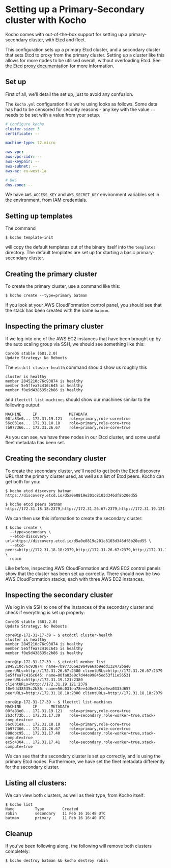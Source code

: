 # Setting up a Primary-Secondary cluster with Kocho

Kocho comes with out-of-the-box support for setting up a primary-secondary cluster, with Etcd and fleet.

This configuration sets up a primary Etcd cluster, and a secondary cluster that sets Etcd to proxy from the primary cluster. Setting up a cluster like this allows for more nodes to be utilised overall, without overloading Etcd.
See [the Etcd proxy documentation](https://coreos.com/etcd/docs/latest/proxy.html) for more information.

## Set up

First of all, we'll detail the set up, just to avoid any confusion.

The `kocho.yml` configuration file we're using looks as follows. Some data has had to be censored for security reasons - any key with the value `--` needs to be set with a value from your setup.

```yaml
# Configure kocho
cluster-size: 3
certificate: --

machine-type: t2.micro

aws-vpc: --
aws-vpc-cidr: --
aws-keypair: --
aws-subnet: --
aws-az: eu-west-1a

# DNS
dns-zone: --
```

We have `AWS_ACCESS_KEY` and `AWS_SECRET_KEY` environment variables set in the environment, from IAM credentials.

## Setting up templates

The command

```nohighlight
$ kocho template-init
```

will copy the default templates out of the binary itself into the `templates` directory. The default templates are set up for starting a basic primary-secondary cluster.

## Creating the primary cluster

To create the primary cluster, use a command like this:

```nohighlight
$ kocho create --type=primary batman
```

If you look at your AWS CloudFormation control panel, you should see that the stack has been created with the name `batman`.

## Inspecting the primary cluster

If we log into one of the AWS EC2 instances that have been brought up by the auto scaling group via SSH, we should see something like this:

```nohighlight
CoreOS stable (681.2.0)
Update Strategy: No Reboots
```

The `etcdctl cluster-health` command should show us roughly this

```nohighlight
cluster is healthy
member 2845210c76c93874 is healthy
member 5e5ffea7c416c645 is healthy
member f0e9d438535c2b86 is healthy
```

and `fleetctl list-machines` should show our machines similar to the following output:

```nohighlight
MACHINE     IP              METADATA
00fa83e0... 172.31.19.121   role=primary,role-core=true
56c031ea... 172.31.18.18    role=primary,role-core=true
7b977366... 172.31.26.67    role=primary,role-core=true
```

As you can see, we have three nodes in our Etcd cluster, and some useful fleet metadata has been set.

## Creating the secondary cluster

To create the secondary cluster, we'll need to get both the Etcd discovery URL that the primary cluster used, as well as a list of Etcd peers. Kocho can get both for you:

```nohighlight
$ kocho etcd discovery batman
https://discovery.etcd.io/d5a0e0819e201c8103d346df8b20ed55
```

```nohighlight
$ kocho etcd peers batman
http://172.31.18.18:2379,http://172.31.26.67:2379,http://172.31.19.121:2379
```

We can then use this information to create the secondary cluster:

```nohighlight
$ kocho create \
  --type=secondary \
  --etcd-discovery-url=https://discovery.etcd.io/d5a0e0819e201c8103d346df8b20ed55 \
  --etcd-peers=http://172.31.18.18:2379,http://172.31.26.67:2379,http://172.31.19.121:2379 \
  robin
```

Like before, inspecting AWS CloudFormation and AWS EC2 control panels show that the cluster has been set up correctly. There should now be two AWS CloudFormation stacks, each with three AWS EC2 instances.

## Inspecting the secondary cluster

We log in via SSH to one of the instances of the secondary cluster and check if everything is set up properly:

```nohighlight
CoreOS stable (681.2.0)
Update Strategy: No Reboots

core@ip-172-31-17-39 ~ $ etcdctl cluster-health
cluster is healthy
member 2845210c76c93874 is healthy
member 5e5ffea7c416c645 is healthy
member f0e9d438535c2b86 is healthy

core@ip-172-31-17-39 ~ $ etcdctl member list
2845210c76c93874: name=7b977366e39a48e6ab9edd132472bae0 peerURLs=http://172.31.26.67:2380 clientURLs=http://172.31.26.67:2379
5e5ffea7c416c645: name=00fa83e0c7d44e99845ed53f11e56531 peerURLs=http://172.31.19.121:2380 clientURLs=http://172.31.19.121:2379
f0e9d438535c2b86: name=56c031ea78ee4d0e852cd0ea0333d657 peerURLs=http://172.31.18.18:2380 clientURLs=http://172.31.18.18:2379

core@ip-172-31-17-39 ~ $ fleetctl list-machines
MACHINE		IP		METADATA
00fa83e0...	172.31.19.121	role=primary,role-core=true
2b3cf72b...	172.31.17.39	role=secondary,role-worker=true,stack-compute=true
56c031ea...	172.31.18.18	role=primary,role-core=true
7b977366...	172.31.26.67	role=primary,role-core=true
888dbc95...	172.31.17.40	role=secondary,role-worker=true,stack-compute=true
ec5c4304...	172.31.17.41	role=secondary,role-worker=true,stack-compute=true
```

We can see that the secondary cluster is set up correctly, and is using the primary Etcd nodes. Furthermore, we have set the fleet metadata differently for the secondary cluster.

## Listing all clusters:

We can view both clusters, as well as their type, from Kocho itself:

```nohighlight
$ kocho list
Name         Type        Created
robin        secondary   11 Feb 16 16:48 UTC
batman       primary     11 Feb 16 16:40 UTC
```

## Cleanup

If you've been following along, the following will remove both clusters completely:

```nohighlight
$ kocho destroy batman && kocho destroy robin
```
